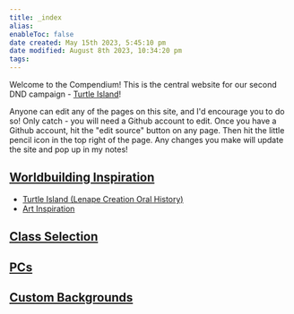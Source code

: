 ```yaml
---
title: _index
alias: 
enableToc: false
date created: May 15th 2023, 5:45:10 pm
date modified: August 8th 2023, 10:34:20 pm
tags: 
---
```

Welcome to the Compendium! This is the central website for our second DND campaign - [Turtle Island](Worldbuilding/Turtle%20Island%20(Lenape%20Creation%20Oral%20History).md)!

Anyone can edit any of the pages on this site, and I'd encourage you to do so! Only catch - you will need a Github account to edit. Once you have a Github account, hit the "edit source" button on any page. Then hit the little pencil icon in the top right of the page. Any changes you make will update the site and pop up in my notes!

## [Worldbuilding Inspiration](Worldbuilding/Worldbuilding%20Inspiration.md)
- [Turtle Island (Lenape Creation Oral History)](Worldbuilding/Turtle%20Island%20(Lenape%20Creation%20Oral%20History).md)
- [Art Inspiration](Worldbuilding/Art%20Inspiration.md)

## [Class Selection](PCs/Class%20Selection.md)

## [PCs](PCs/PCs.md)
## [Custom Backgrounds](Custom%20Backgrounds/Custom%20Backgrounds.md)
